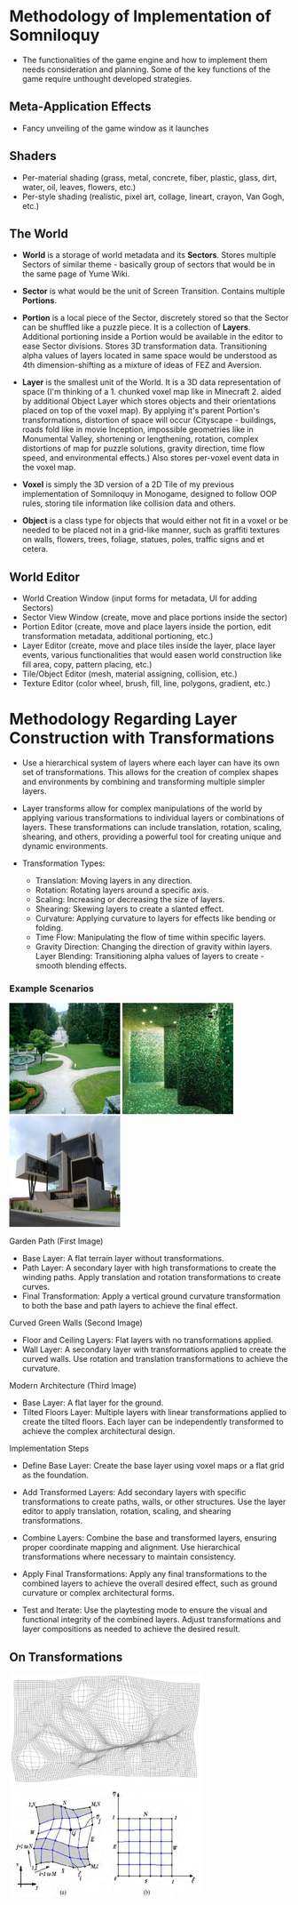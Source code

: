 # Methodology of Implementation of Somniloquy
- The functionalities of the game engine and how to implement them needs consideration and planning. Some of the key functions of the game require unthought developed strategies.

## Meta-Application Effects
- Fancy unveiling of the game window as it launches

## Shaders
- Per-material shading (grass, metal, concrete, fiber, plastic, glass, dirt, water, oil, leaves, flowers, etc.)
- Per-style shading (realistic, pixel art, collage, lineart, crayon, Van Gogh, etc.)

## The World
- **World** is a storage of world metadata and its **Sectors**. Stores multiple Sectors of similar theme - basically group of sectors that would be in the same page of Yume Wiki.

- **Sector** is what would be the unit of Screen Transition. Contains multiple **Portions**.

- **Portion** is a local piece of the Sector, discretely stored so that the Sector can be shuffled like a puzzle piece. It is a collection of **Layers**. Additional portioning inside a Portion would be available in the editor to ease Sector divisions. Stores 3D transformation data. Transitioning alpha values of layers located in same space would be understood as 4th dimension-shifting as a mixture of ideas of FEZ and Aversion. 

- **Layer** is the smallest unit of the World. It is a 3D data representation of space (I'm thinking of a 1. chunked voxel map like in Minecraft 2. aided by additional Object Layer which stores objects and their orientations placed on top of the voxel map). By applying it's parent Portion's transformations, distortion of space will occur (Cityscape - buildings, roads fold like in movie Inception, impossible geometries like in Monumental Valley, shortening or lengthening, rotation, complex distortions of map for puzzle solutions, gravity direction, time flow speed, and environmental effects.) Also stores per-voxel event data in the voxel map. 

- **Voxel** is simply the 3D version of a 2D Tile of my previous implementation of Somniloquy in Monogame, designed to follow OOP rules, storing tile information like collision data and others.

- **Object** is a class type for objects that would either not fit in a voxel or be needed to be placed not in a grid-like manner, such as graffiti textures on walls, flowers, trees, foliage, statues, poles, traffic signs and et cetera.

## World Editor
- World Creation Window (input forms for metadata, UI for adding Sectors)
- Sector View Window (create, move and place portions inside the sector)
- Portion Editor (create, move and place layers inside the portion, edit transformation metadata, additional portioning, etc.)
- Layer Editor (create, move and place tiles inside the layer, place layer events, various functionalities that would easen world construction like fill area, copy, pattern placing, etc.)
- Tile/Object Editor (mesh, material assigning, collision, etc.)
- Texture Editor (color wheel, brush, fill, line, polygons, gradient, etc.) 

# Methodology Regarding Layer Construction with Transformations
- Use a hierarchical system of layers where each layer can have its own set of transformations. This allows for the creation of complex shapes and environments by combining and transforming multiple simpler layers.

- Layer transforms allow for complex manipulations of the world by applying various transformations to individual layers or combinations of layers. These transformations can include translation, rotation, scaling, shearing, and others, providing a powerful tool for creating unique and dynamic environments.

- Transformation Types:
    - Translation: Moving layers in any direction.
    - Rotation: Rotating layers around a specific axis.
    - Scaling: Increasing or decreasing the size of layers.
    - Shearing: Skewing layers to create a slanted effect.
    - Curvature: Applying curvature to layers for effects like bending or folding.
    - Time Flow: Manipulating the flow of time within specific layers.
    - Gravity Direction: Changing the direction of gravity within layers.
    Layer Blending: Transitioning alpha values of layers to create - smooth blending effects.

### Example Scenarios

<img src="images/garden.jpg" width="200" height="200" />
<img src="images/tiles.jpg" width="200" height="200" />
<img src="images/building.jpg" width="200" height="200" />

Garden Path (First Image)
- Base Layer: A flat terrain layer without transformations.
- Path Layer: A secondary layer with high transformations to create the winding paths. Apply translation and rotation transformations to create curves.
- Final Transformation: Apply a vertical ground curvature transformation to both the base and path layers to achieve the final effect.

Curved Green Walls (Second Image)
- Floor and Ceiling Layers: Flat layers with no transformations applied.
- Wall Layer: A secondary layer with transformations applied to create the curved walls. Use rotation and translation transformations to achieve the curvature.

Modern Architecture (Third  Image)
- Base Layer: A flat layer for the ground.
- Tilted Floors Layer: Multiple layers with linear transformations applied to create the tilted floors. Each layer can be independently transformed to achieve the complex architectural design.

Implementation Steps

- Define Base Layer: Create the base layer using voxel maps or a flat grid as the foundation.

- Add Transformed Layers: Add secondary layers with specific transformations to create paths, walls, or other structures. Use the layer editor to apply translation, rotation, scaling, and shearing transformations.

- Combine Layers: Combine the base and transformed layers, ensuring proper coordinate mapping and alignment. Use hierarchical transformations where necessary to maintain consistency.

- Apply Final Transformations: Apply any final transformations to the combined layers to achieve the overall desired effect, such as ground curvature or complex architectural forms.

- Test and Iterate: Use the playtesting mode to ensure the visual and functional integrity of the combined layers. Adjust transformations and layer compositions as needed to achieve the desired result. 

## On Transformations
<img src="images/transformation1.png" width="350" height="200" />
<img src="images/transformation2.png" width="350" height="200" />

